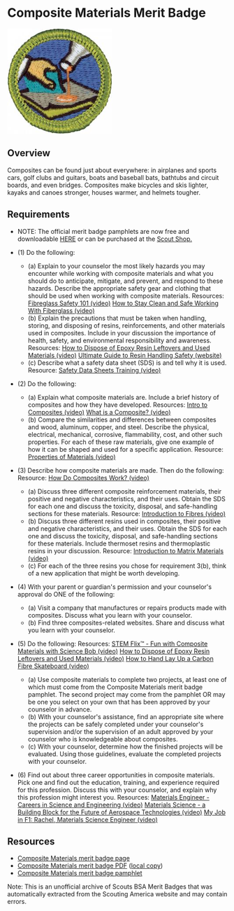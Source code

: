 

# Composite Materials Merit Badge

![Composite Materials Merit Badge](images/composite-materials-merit-badge.jpg)

## Overview



Composites can be found just about everywhere: in airplanes and sports cars, golf clubs and guitars, boats and baseball bats, bathtubs and circuit boards, and even bridges. Composites make bicycles and skis lighter, kayaks and canoes stronger, houses warmer, and helmets tougher.

## Requirements

* NOTE:  The official merit badge pamphlets are now free and downloadable  [HERE](https://filestore.scouting.org/filestore/Merit_Badge_ReqandRes/Pamphlets/Composite%20Materials.pdf) or can be purchased at the [Scout Shop.](https://www.scoutshop.org/)
* (1) Do the following:
    * (a) Explain to your counselor the most likely hazards you may encounter while working with composite materials and what you should do to anticipate, mitigate, and prevent, and respond to these hazards. Describe the appropriate safety gear and clothing that should be used when working with composite materials. Resources: [Fibreglass Safety 101 (video)](https://youtu.be/tXmTLRSMZSM) [How to Stay Clean and Safe Working With Fiberglass (video)](https://youtu.be/oVBSWJCSK4E)
    * (b) Explain the precautions that must be taken when handling, storing, and disposing of resins, reinforcements, and other materials used in composites. Include in your discussion the importance of health, safety, and environmental responsibility and awareness. Resources: [How to Dispose of Epoxy Resin Leftovers and Used Materials (video)](https://youtu.be/tVwFisroxrg) [Ultimate Guide to Resin Handling Safety (website)](https://allanchem.com/ultimate-guide-to-resin-handling-safety/)
    * (c) Describe what a safety data sheet (SDS) is and tell why it is used. Resource: [Safety Data Sheets Training (video)](https://youtu.be/_yWF-w3CwmU)


* (2) Do the following:
    * (a) Explain what composite materials are. Include a brief history of composites and how they have developed. Resources: [Intro to Composites (video)](https://youtu.be/WYqCnEvTRUQ?si=4MqVQJIT2aQ-1nsr) [What is a Composite? (video)](https://youtu.be/8tEf_X9Rzts?si=El0NGrvMMuSvJ3w7)
    * (b) Compare the similarities and differences between composites and wood, aluminum, copper, and steel. Describe the physical, electrical, mechanical, corrosive, flammability, cost, and other such properties. For each of these raw materials, give one example of how it can be shaped and used for a specific application. Resource: [Properties of Materials (video)](https://youtu.be/XbX4xY1sqQo)


* (3) Describe how composite materials are made. Then do the following: Resource: [How Do Composites Work? (video)](https://youtu.be/gYTjC8GIwcU)
    * (a) Discuss three different composite reinforcement materials, their positive and negative characteristics, and their uses. Obtain the SDS for each one and discuss the toxicity, disposal, and safe-handling sections for these materials. Resource: [Introduction to Fibres (video)](https://youtu.be/jsAJIMKEoZQ)
    * (b) Discuss three different resins used in composites, their positive and negative characteristics, and their uses. Obtain the SDS for each one and discuss the toxicity, disposal, and safe-handling sections for these materials. Include thermoset resins and thermoplastic resins in your discussion. Resource: [Introduction to Matrix Materials (video)](https://youtu.be/yQo4ucV3jfA)
    * (c) For each of the three resins you chose for requirement 3(b), think of a new application that might be worth developing.


* (4) With your parent or guardian's permission and your counselor's approval do ONE of the following:
    * (a) Visit a company that manufactures or repairs products made with composites. Discuss what you learn with your counselor.
    * (b) Find three composites-related websites. Share and discuss what you learn with your counselor.


* (5) Do the following: Resources: [STEM Flix™ - Fun with Composite Materials with Science Bob (video)](https://youtu.be/Ry7_Yuo-FYM?si=VwPF2eUQYD3FSvbz)  [How to Dispose of Epoxy Resin Leftovers and Used Materials (video)](https://youtu.be/vxKlbik4QjM?si=5lLZ-vLZFHDSm_As)  [How to Hand Lay Up a Carbon Fibre Skateboard (video)](https://youtu.be/scvXKij1hQ0)
    * (a) Use composite materials to complete two projects, at least one of which must come from the Composite Materials merit badge pamphlet. The second project may come from the pamphlet OR may be one you select on your own that has been approved by your counselor in advance.
    * (b) With your counselor's assistance, find an appropriate site where the projects can be safely completed under your counselor's supervision and/or the supervision of an adult approved by your counselor who is knowledgeable about composites.
    * (c) With your counselor, determine how the finished projects will be evaluated. Using those guidelines, evaluate the completed projects with your counselor.


* (6) Find out about three career opportunities in composite materials. Pick one and find out the education, training, and experience required for this profession. Discuss this with your counselor, and explain why this profession might interest you. Resources: [Materials Engineer - Careers in Science and Engineering (video)](https://youtu.be/DtosXFgP7C4)  [Materials Science - a Building Block for the Future of Aerospace Technologies (video)](https://youtu.be/c0EXAuWkMqA)  [My Job in F1: Rachel, Materials Science Engineer (video)](https://youtu.be/j_xotv7npsQ)


## Resources

- [Composite Materials merit badge page](https://www.scouting.org/merit-badges/composite-materials/)
- [Composite Materials merit badge PDF](https://filestore.scouting.org/filestore/Merit_Badge_ReqandRes/Pamphlets/Composite%20Materials.pdf) ([local copy](files/composite-materials-merit-badge.pdf))
- [Composite Materials merit badge pamphlet](https://www.scoutshop.org/composite-materials-35877.html)

Note: This is an unofficial archive of Scouts BSA Merit Badges that was automatically extracted from the Scouting America website and may contain errors.